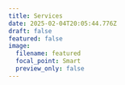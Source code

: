 ```yaml
---
title: Services
date: 2025-02-04T20:05:44.776Z
draft: false
featured: false
image:
  filename: featured
  focal_point: Smart
  preview_only: false
---
```

